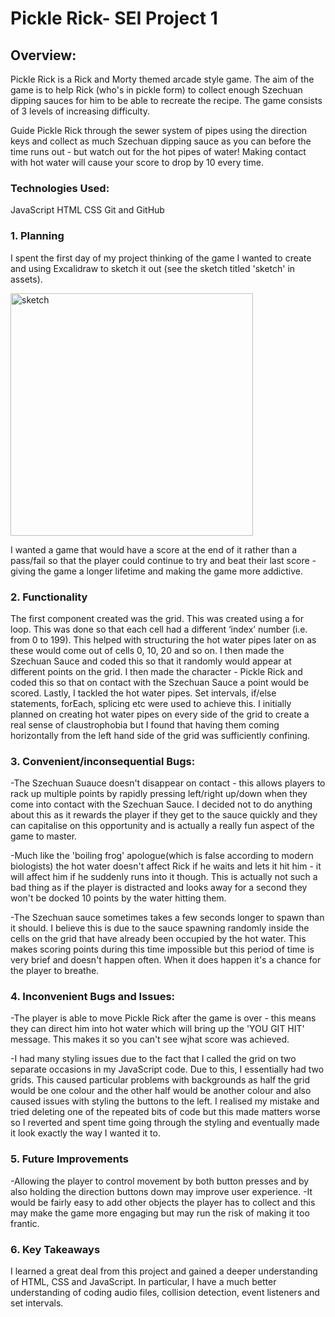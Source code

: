 # Pickle Rick- SEI Project 1

## Overview:

Pickle Rick is a Rick and Morty themed arcade style game.
The aim of the game is to help Rick (who's in pickle form) to collect enough Szechuan dipping sauces for him to be able to recreate the recipe.
The game consists of 3 levels of increasing difficulty.

Guide Pickle Rick through the sewer system of pipes using the direction keys and collect as much Szechuan dipping sauce as you can before the time runs out - but watch out for the hot pipes of water!
Making contact with hot water will cause your score to drop by 10 every time.

### Technologies Used:

JavaScript
HTML
CSS
Git and GitHub

### 1. Planning

I spent the first day of my project thinking of the game I wanted to create and using Excalidraw to sketch it out (see the sketch titled 'sketch' in assets).

<img width="388" alt="sketch" src="https://user-images.githubusercontent.com/98101603/167865430-740a324d-d44f-4066-b53b-931391982b05.png">


I wanted a game that would have a score at the end of it rather than a pass/fail so that the player could continue to try and beat their last score - giving the game a longer lifetime and making the game more addictive.

### 2. Functionality

The first component created was the grid. This was created using a for loop. This was done so that each cell had a different ‘index’ number (i.e. from 0 to 199). This helped with structuring the hot water pipes later on as these would come out of cells 0, 10, 20 and so on.
I then made the Szechuan Sauce and coded this so that it randomly would appear at different points on the grid.
I then made the character - Pickle Rick and coded this so that on contact with the Szechuan Sauce a point would be scored.
Lastly, I tackled the hot water pipes.
Set intervals, if/else statements, forEach, splicing etc were used to achieve this.
I initially planned on creating hot water pipes on every side of the grid to create a real sense of claustrophobia but I found that having them coming horizontally from the left hand side of the grid was sufficiently confining.

### 3. Convenient/inconsequential Bugs:

-The Szechuan Suauce doesn't disappear on contact - this allows players to rack up multiple points by rapidly pressing left/right up/down when they come into contact with the Szechuan Sauce. I decided not to do anything about this as it rewards the player if they get to the sauce quickly and they can capitalise on this opportunity and is actually a really fun aspect of the game to master.

-Much like the 'boiling frog' apologue(which is false according to modern biologists) the hot water doesn't affect Rick if he waits and lets it hit him - it will affect him if he suddenly runs into it though. This is actually not such a bad thing as if the player is distracted and looks away for a second they won't be docked 10 points by the water hitting them. 

-The Szechuan sauce sometimes takes a few seconds longer to spawn than it should.
I believe this is due to the sauce spawning randomly inside the cells on the grid that have already been occupied by the hot water. This makes scoring points during this time impossible but this period of time is very brief and doesn't happen often. When it does happen it's a chance for the player to breathe.

### 4. Inconvenient Bugs and Issues:

-The player is able to move Pickle Rick after the game is over - this means they can direct him into hot water which will bring up the 'YOU GIT HIT' message. This makes it so you can't see wjhat score was achieved. 

-I had many styling issues due to the fact that I called the grid on two separate occasions in my JavaScript code.
Due to this, I essentially had two grids.
This caused particular problems with backgrounds as half the grid would be one colour and the other half would be another colour and also caused issues with styling the buttons to the left. I realised my mistake and tried deleting one of the repeated bits of code but this made matters worse so I reverted and spent time going through the styling and eventually made it look exactly the way I wanted it to.

### 5. Future Improvements

-Allowing the player to control movement by both button presses and by also holding the direction buttons down may improve user experience.
-It would be fairly easy to add other objects the player has to collect and this may make the game more engaging but may run the risk of making it too frantic.

### 6. Key Takeaways

I learned a great deal from this project and gained a deeper understanding of HTML, CSS and JavaScript.
In particular, I have a much better understanding of coding audio files, collision detection, event listeners and set intervals.
